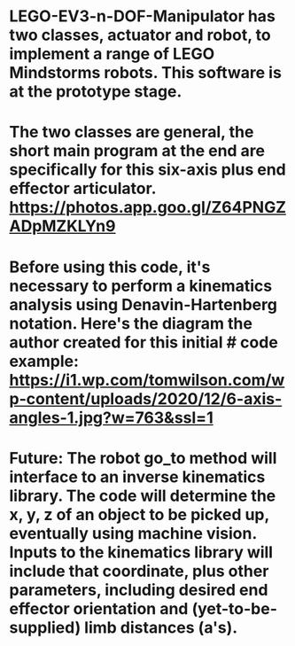 # LEGO-EV3-n-DOF-Manipulator has two classes, actuator and robot, to implement a range of LEGO Mindstorms robots. This software is at the prototype stage.

# The two classes are general, the short main program at the end are specifically for this six-axis plus end effector articulator.  https://photos.app.goo.gl/Z64PNGZADpMZKLYn9

# Before using this code, it's necessary to perform a kinematics analysis using Denavin-Hartenberg notation. Here's the diagram the author created for this initial # code example: https://i1.wp.com/tomwilson.com/wp-content/uploads/2020/12/6-axis-angles-1.jpg?w=763&ssl=1

# Future: The robot go_to method will interface to an inverse kinematics library. The code will determine the x, y, z of an object to be picked up, eventually using machine vision. Inputs to the kinematics library will include that coordinate, plus other parameters, including desired end effector orientation and (yet-to-be-supplied) limb distances (a's).
